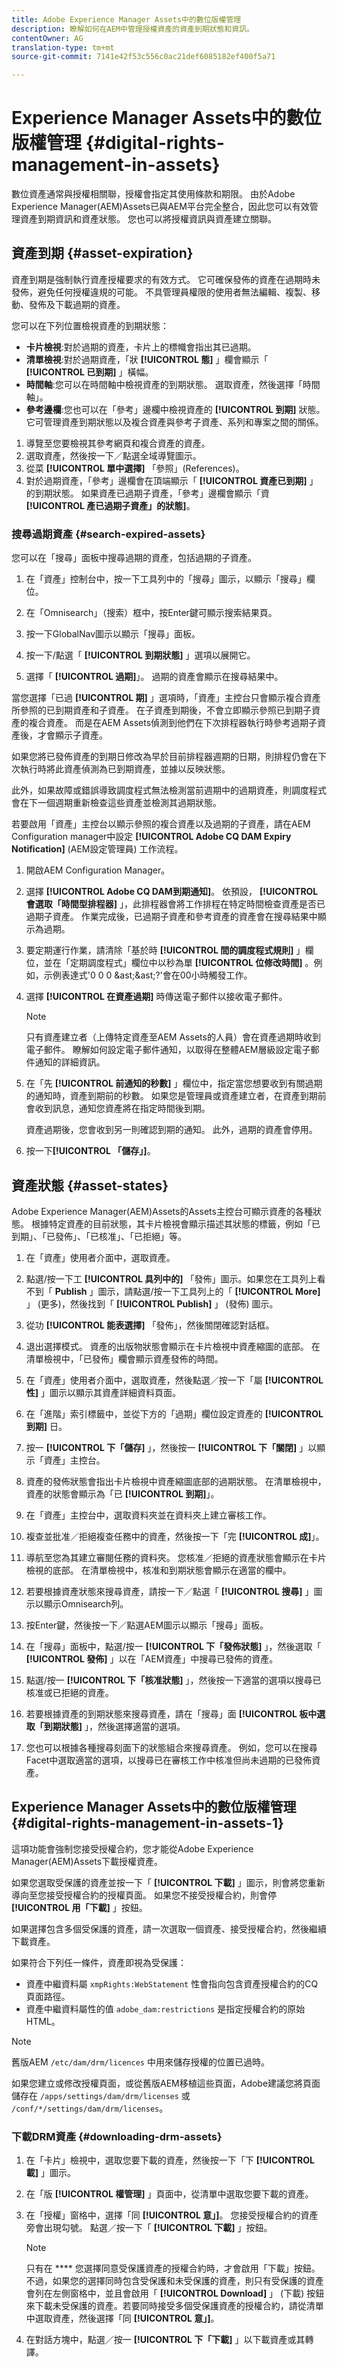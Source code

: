 ```yaml
---
title: Adobe Experience Manager Assets中的數位版權管理
description: 瞭解如何在AEM中管理授權資產的資產到期狀態和資訊。
contentOwner: AG
translation-type: tm+mt
source-git-commit: 7141e42f53c556c0ac21def6085182ef400f5a71

---
```



# Experience Manager Assets中的數位版權管理 {#digital-rights-management-in-assets}

數位資產通常與授權相關聯，授權會指定其使用條款和期限。 由於Adobe Experience Manager(AEM)Assets已與AEM平台完全整合，因此您可以有效管理資產到期資訊和資產狀態。 您也可以將授權資訊與資產建立關聯。

## 資產到期 {#asset-expiration}

資產到期是強制執行資產授權要求的有效方式。 它可確保發佈的資產在過期時未發佈，避免任何授權違規的可能。 不具管理員權限的使用者無法編輯、複製、移動、發佈及下載過期的資產。

您可以在下列位置檢視資產的到期狀態：

* **卡片檢視**:對於過期的資產，卡片上的標幟會指出其已過期。
* **清單檢視**:對於過期資產，「狀 **[!UICONTROL 態]** 」欄會顯示「 **[!UICONTROL 已到期]** 」橫幅。
* **時間軸**:您可以在時間軸中檢視資產的到期狀態。 選取資產，然後選擇「時間軸」。
* **參考邊欄**:您也可以在「參考」邊欄中檢視資產的 **[!UICONTROL 到期]** 狀態。 它可管理資產到期狀態以及複合資產與參考子資產、系列和專案之間的關係。

1. 導覽至您要檢視其參考網頁和複合資產的資產。
1. 選取資產，然後按一下／點選全域導覽圖示。
1. 從菜 **[!UICONTROL 單中選擇]** 「參照」(References)。
1. 對於過期資產，「參考」邊欄會在頂端顯示「 **[!UICONTROL 資產已到期]** 」的到期狀態。 如果資產已過期子資產，「參考」邊欄會顯示「資 **[!UICONTROL 產已過期子資產」的狀態]**。

### 搜尋過期資產 {#search-expired-assets}

您可以在「搜尋」面板中搜尋過期的資產，包括過期的子資產。

1. 在「資產」控制台中，按一下工具列中的「搜尋」圖示，以顯示「搜尋」欄位。

1. 在「Omnisearch」（搜索）框中，按Enter鍵可顯示搜索結果頁。

1. 按一下GlobalNav圖示以顯示「搜尋」面板。

1. 按一下/點選「 **[!UICONTROL 到期狀態]** 」選項以展開它。

1. 選擇「 **[!UICONTROL 過期]**」。 過期的資產會顯示在搜尋結果中。

當您選擇「已過 **[!UICONTROL 期]** 」選項時，「資產」主控台只會顯示複合資產所參照的已到期資產和子資產。 在子資產到期後，不會立即顯示參照已到期子資產的複合資產。 而是在AEM Assets偵測到他們在下次排程器執行時參考過期子資產後，才會顯示子資產。

如果您將已發佈資產的到期日修改為早於目前排程器週期的日期，則排程仍會在下次執行時將此資產偵測為已到期資產，並據以反映狀態。

此外，如果故障或錯誤導致調度程式無法檢測當前週期中的過期資產，則調度程式會在下一個週期重新檢查這些資產並檢測其過期狀態。

若要啟用「資產」主控台以顯示參照的複合資產以及過期的子資產，請在AEM Configuration manager中設定 **[!UICONTROL Adobe CQ DAM Expiry Notification]**  (AEM設定管理員) 工作流程。

1. 開啟AEM Configuration Manager。
1. 選擇 **[!UICONTROL Adobe CQ DAM到期通知]**。 依預設， **[!UICONTROL 會選取「時間型排程器]** 」，此排程器會將工作排程在特定時間檢查資產是否已過期子資產。 作業完成後，已過期子資產和參考資產的資產會在搜尋結果中顯示為過期。

1. 要定期運行作業，請清除「基於時 **[!UICONTROL 間的調度程式規則]** 」欄位，並在「定期調度程式」欄位中以秒為單 **[!UICONTROL 位修改時間]** 。例如，示例表達式&#39;0 0 0 &amp;ast;&amp;ast;?&#39;會在00小時觸發工作。
1. 選擇 **[!UICONTROL 在資產過期]** 時傳送電子郵件以接收電子郵件。

   >[!NOTE]
   >
   >只有資產建立者（上傳特定資產至AEM Assets的人員）會在資產過期時收到電子郵件。 瞭解如何設定電子郵件通知，以取得在整體AEM層級設定電子郵件通知的詳細資訊。

1. 在「先 **[!UICONTROL 前通知的秒數]** 」欄位中，指定當您想要收到有關過期的通知時，資產到期前的秒數。 如果您是管理員或資產建立者，在資產到期前會收到訊息，通知您資產將在指定時間後到期。

   資產過期後，您會收到另一則確認到期的通知。 此外，過期的資產會停用。

1. 按一下&#x200B;**[!UICONTROL 「儲存」]**。

## 資產狀態 {#asset-states}

Adobe Experience Manager(AEM)Assets的Assets主控台可顯示資產的各種狀態。 根據特定資產的目前狀態，其卡片檢視會顯示描述其狀態的標籤，例如「已到期」、「已發佈」、「已核准」、「已拒絕」等。

1. 在「資產」使用者介面中，選取資產。

1. 點選/按一下工 **[!UICONTROL 具列中的]** 「發佈」圖示。如果您在工具列上看不到「 **Publish** 」圖示，請點選/按一下工具列上的「 **[!UICONTROL More]** 」 (更多)，然後找到「 **[!UICONTROL Publish]** 」 (發佈) 圖示。

1. 從功 **[!UICONTROL 能表選擇]** 「發佈」，然後關閉確認對話框。
1. 退出選擇模式。 資產的出版物狀態會顯示在卡片檢視中資產縮圖的底部。 在清單檢視中，「已發佈」欄會顯示資產發佈的時間。

1. 在「資產」使用者介面中，選取資產，然後點選／按一下「屬 **[!UICONTROL 性]** 」圖示以顯示其資產詳細資料頁面。

1. 在「進階」索引標籤中，並從下方的「過期」欄位設定資產的 **[!UICONTROL 到期]** 日。

1. 按一 **[!UICONTROL 下「儲存]** 」，然後按一 **[!UICONTROL 下「關閉]** 」以顯示「資產」主控台。
1. 資產的發佈狀態會指出卡片檢視中資產縮圖底部的過期狀態。 在清單檢視中，資產的狀態會顯示為「已 **[!UICONTROL 到期]**」。

1. 在「資產」主控台中，選取資料夾並在資料夾上建立審核工作。
1. 複查並批准／拒絕複查任務中的資產，然後按一下「完 **[!UICONTROL 成]**」。
1. 導航至您為其建立審閱任務的資料夾。 您核准／拒絕的資產狀態會顯示在卡片檢視的底部。 在清單檢視中，核准和到期狀態會顯示在適當的欄中。

1. 若要根據資產狀態來搜尋資產，請按一下／點選「 **[!UICONTROL 搜尋]** 」圖示以顯示Omnisearch列。

1. 按Enter鍵，然後按一下／點選AEM圖示以顯示「搜尋」面板。
1. 在「搜尋」面板中，點選/按一 **[!UICONTROL 下「發佈狀態]** 」，然後選取「 **[!UICONTROL 發佈]** 」以在「AEM資產」中搜尋已發佈的資產。

1. 點選/按一 **[!UICONTROL 下「核准狀態]** 」，然後按一下適當的選項以搜尋已核准或已拒絕的資產。

1. 若要根據資產的到期狀態來搜尋資產，請在「搜尋」面 **[!UICONTROL 板中選取「到期狀態]** 」，然後選擇適當的選項。

1. 您也可以根據各種搜尋刻面下的狀態組合來搜尋資產。 例如，您可以在搜尋Facet中選取適當的選項，以搜尋已在審核工作中核准但尚未過期的已發佈資產。

## Experience Manager Assets中的數位版權管理 {#digital-rights-management-in-assets-1}

這項功能會強制您接受授權合約，您才能從Adobe Experience Manager(AEM)Assets下載授權資產。

如果您選取受保護的資產並按一下「 **[!UICONTROL 下載]** 」圖示，則會將您重新導向至您接受授權合約的授權頁面。 如果您不接受授權合約，則會停 **[!UICONTROL 用「下載]** 」按鈕。

如果選擇包含多個受保護的資產，請一次選取一個資產、接受授權合約，然後繼續下載資產。

如果符合下列任一條件，資產即視為受保護：

* 資產中繼資料屬 `xmpRights:WebStatement` 性會指向包含資產授權合約的CQ頁面路徑。
* 資產中繼資料屬性的值 `adobe_dam:restrictions` 是指定授權合約的原始HTML。

>[!NOTE]
>
>舊版AEM `/etc/dam/drm/licences` 中用來儲存授權的位置已過時。
>
>如果您建立或修改授權頁面，或從舊版AEM移植這些頁面，Adobe建議您將頁面儲存在 `/apps/settings/dam/drm/licenses` 或 `/conf/*/settings/dam/drm/licenses`。

### 下載DRM資產 {#downloading-drm-assets}

1. 在「卡片」檢視中，選取您要下載的資產，然後按一下「下 **[!UICONTROL 載]** 」圖示。
1. 在「版 **[!UICONTROL 權管理]** 」頁面中，從清單中選取您要下載的資產。
1. 在「授權」窗格中，選擇「同 **[!UICONTROL 意」]**。 您接受授權合約的資產旁會出現勾號。 點選／按一下「 **[!UICONTROL 下載]** 」按鈕。

   >[!NOTE]
   >
   >只有在 **** 您選擇同意受保護資產的授權合約時，才會啟用「下載」按鈕。不過，如果您的選擇同時包含受保護和未受保護的資產，則只有受保護的資產會列在左側窗格中，並且會啟用「 **[!UICONTROL Download]** 」 (下載) 按鈕來下載未受保護的資產。若要同時接受多個受保護資產的授權合約，請從清單中選取資產，然後選擇「同 **[!UICONTROL 意」]**。

1. 在對話方塊中，點選／按一 **[!UICONTROL 下「下載]** 」以下載資產或其轉譯。

